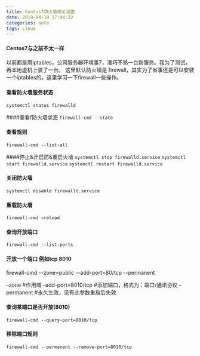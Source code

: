 ```yaml
---
title: Centos7防火墙相关设置
date: 2019-04-18 17:44:22
categories: note
tags: Linux
---
```


#### Centos7与之前不太一样
以前都是用iptables，公司服务器环境事7，凑巧不熟一台新服务。我为了测试，再本地虚机上装了一台。
这里默认防火墙是 firewall，其实为了省事还是可以安装一个iptables的。这里学习一下firewall一些操作。

#### 查看防火墙服务状态
`systemctl status firewalld`

####查看f防火墙状态
`firewall-cmd --state` 

#### 查看规则
`firewall-cmd --list-all `

####停止&开启防&重启火墙
`systemctl stop firewalld.service`
`systemctl start firewalld.service`
`systemctl restart firewalld.service`

#### 关闭防火墙
`systemctl disable firewalld.service`

#### 重载防火墙
`firewall-cmd —reload`

#### 查询开放端口
`firewall-cmd --list-ports`

#### 开放一个端口 例如tcp 8010
firewall-cmd --zone=public --add-port=80/tcp --permanent

–zone #作用域
–add-port=8010/tcp #添加端口，格式为：端口/通讯协议
–permanent #永久生效，没有此参数重启后失效

#### 查询某端口是否开放(8010)
`firewall-cmd --query-port=8010/tcp`

#### 移除端口规则
`firewall-cmd --permanent --remove-port=8010/tcp`
